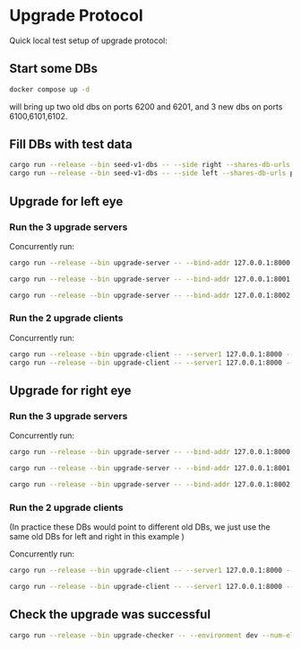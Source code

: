 # Upgrade Protocol

Quick local test setup of upgrade protocol:

## Start some DBs

```bash
docker compose up -d
```

will bring up two old dbs on ports 6200 and 6201, and 3 new dbs on ports 6100,6101,6102.

## Fill DBs with test data

```bash
cargo run --release --bin seed-v1-dbs -- --side right --shares-db-urls postgres://postgres:postgres@localhost:6100 --shares-db-urls postgres://postgres:postgres@localhost:6101 --masks-db-url postgres://postgres:postgres@localhost:6111 --fill-to 10000 --create --migrate
cargo run --release --bin seed-v1-dbs -- --side left --shares-db-urls postgres://postgres:postgres@localhost:6100 --shares-db-urls postgres://postgres:postgres@localhost:6101 --masks-db-url postgres://postgres:postgres@localhost:6111 --fill-to 10000 --create --migrate
```

## Upgrade for left eye

### Run the 3 upgrade servers 

Concurrently run:

```bash
cargo run --release --bin upgrade-server -- --bind-addr 127.0.0.1:8000 --db-url postgres://postgres:postgres@localhost:6200 --party-id 0 --eye left --environment dev
```

```bash
cargo run --release --bin upgrade-server -- --bind-addr 127.0.0.1:8001 --db-url postgres://postgres:postgres@localhost:6201 --party-id 1 --eye left --environment dev
```

```bash
cargo run --release --bin upgrade-server -- --bind-addr 127.0.0.1:8002 --db-url postgres://postgres:postgres@localhost:6202 --party-id 2 --eye left --environment dev
```

### Run the 2 upgrade clients

Concurrently run:

```bash
cargo run --release --bin upgrade-client -- --server1 127.0.0.1:8000 --server2 127.0.0.1:8001 --server3 127.0.0.1:8002 --db-start 1 --db-end 10000 --party-id 0 --eye left --shares-db-url postgres://postgres:postgres@localhost:6100 --masks-db-url postgres://postgres:postgres@localhost:6111
cargo run --release --bin upgrade-client -- --server1 127.0.0.1:8000 --server2 127.0.0.1:8001 --server3 127.0.0.1:8002 --db-start 1 --db-end 10000 --party-id 1 --eye left --shares-db-url postgres://postgres:postgres@localhost:6101 --masks-db-url postgres://postgres:postgres@localhost:6111
```

## Upgrade for right eye

### Run the 3 upgrade servers

Concurrently run:

```bash
cargo run --release --bin upgrade-server -- --bind-addr 127.0.0.1:8000 --db-url postgres://postgres:postgres@localhost:6200 --party-id 0 --eye right --environment dev
```

```bash
cargo run --release --bin upgrade-server -- --bind-addr 127.0.0.1:8001 --db-url postgres://postgres:postgres@localhost:6201 --party-id 1 --eye right --environment dev
```

```bash
cargo run --release --bin upgrade-server -- --bind-addr 127.0.0.1:8002 --db-url postgres://postgres:postgres@localhost:6202 --party-id 2 --eye right --environment dev
```

### Run the 2 upgrade clients

(In practice these DBs would point to different old DBs, we just use the same old DBs for left and right in this example )

Concurrently run:

```bash
cargo run --release --bin upgrade-client -- --server1 127.0.0.1:8000 --server2 127.0.0.1:8001 --server3 127.0.0.1:8002 --db-start 0 --db-end 10000 --party-id 0 --eye right --shares-db-url postgres://postgres:postgres@localhost:6100 --masks-db-url postgres://postgres:postgres@localhost:6111
```
```bash
cargo run --release --bin upgrade-client -- --server1 127.0.0.1:8000 --server2 127.0.0.1:8001 --server3 127.0.0.1:8002 --db-start 0 --db-end 10000 --party-id 1 --eye right --shares-db-url postgres://postgres:postgres@localhost:6101 --masks-db-url postgres://postgres:postgres@localhost:6111

```
## Check the upgrade was successful

```bash
cargo run --release --bin upgrade-checker -- --environment dev --num-elements 10000 --db-urls postgres://postgres:postgres@localhost:6100 --db-urls postgres://postgres:postgres@localhost:6101 --db-urls postgres://postgres:postgres@localhost:6111 --db-urls postgres://postgres:postgres@localhost:6200 --db-urls postgres://postgres:postgres@localhost:6201 --db-urls postgres://postgres:postgres@localhost:6202
```
